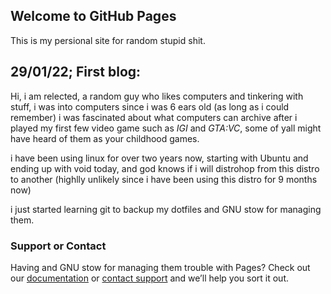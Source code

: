 ## Welcome to GitHub Pages
This is my persional site for random stupid shit.

## 29/01/22; First blog:

Hi, i am relected, a random guy who likes computers and tinkering with stuff, i was into computers since i was 6 ears old (as long as i could remember)
i was fascinated about what computers can archive after i played my first few video game such as *IGI* and *GTA:VC*, some of yall might have heard of them as your childhood games.

i have been using linux for over two years now, starting with Ubuntu and ending up with void today, and god knows if i will distrohop from this distro to another (highlly unlikely since i have been using this distro for 9 months now)

i just started learning git to backup my dotfiles and GNU stow for managing them.
### Support or Contact

Having and GNU stow for managing them trouble with Pages? Check out our [documentation](https://docs.github.com/categories/github-pages-basics/) or [contact support](https://support.github.com/contact) and we’ll help you sort it out.
